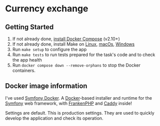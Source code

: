 # Currency exchange
## Getting Started

1. If not already done, [install Docker Compose](https://docs.docker.com/compose/install/) (v2.10+)
2. If not already done, install Make on [Linux](https://www.incredibuild.com/integrations/gnu-make), [macOs](https://formulae.brew.sh/formula/make), [Windows](https://gnuwin32.sourceforge.net/packages/make.htm)
3. Run `make setup` to configure the app
4. Run `make tests` to run tests prepared for the task's code and to check the app health
5. Run `docker compose down --remove-orphans` to stop the Docker containers.

## Docker image information
I've used [Symfony Docker](https://github.com/dunglas/symfony-docker).
A [Docker](https://www.docker.com/)-based installer and runtime for the [Symfony](https://symfony.com) web framework,
with [FrankenPHP](https://frankenphp.dev) and [Caddy](https://caddyserver.com/) inside!

Settings are default. This is production settings. They are used to quickly develop the application and check its operation.
